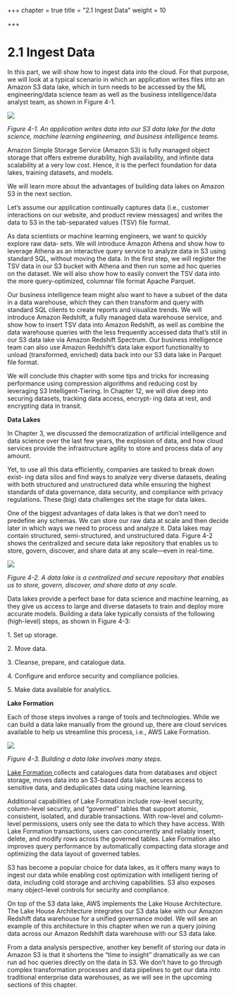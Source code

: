+++
chapter = true
title = "2.1 Ingest Data"
weight = 10

+++
# 2.1 Ingest Data

In this part, we will show how to ingest data into the cloud. For that purpose, we will look at a typical scenario in which an application writes files into an Amazon S3 data lake, which in turn needs to be accessed by the ML engineering/data science team as well as the business intelligence/data analyst team, as shown in Figure 4-1.

![](/images/ingest.png)

_Figure 4-1. An application writes data into our S3 data lake for the data science, machine learning engineering, and business intelligence teams._

Amazon Simple Storage Service (Amazon S3) is fully managed object storage that offers extreme durability, high availability, and infinite data scalability at a very low cost. Hence, it is the perfect foundation for data lakes, training datasets, and models.

We will learn more about the advantages of building data lakes on Amazon S3 in the next section.

Let’s assume our application continually captures data (i.e., customer interactions on our website, and product review messages) and writes the data to S3 in the tab-separated values (TSV) file format.

As data scientists or machine learning engineers, we want to quickly explore raw data‐ sets. We will introduce Amazon Athena and show how to leverage Athena as an interactive query service to analyze data in S3 using standard SQL, without moving the data. In the first step, we will register the TSV data in our S3 bucket with Athena and then run some ad hoc queries on the dataset. We will also show how to easily convert the TSV data into the more query-optimized, columnar file format Apache Parquet.

Our business intelligence team might also want to have a subset of the data in a data warehouse, which they can then transform and query with standard SQL clients to create reports and visualize trends. We will introduce Amazon Redshift, a fully managed data warehouse service, and show how to insert TSV data into Amazon Redshift, as well as combine the data warehouse queries with the less frequently accessed data that’s still in our S3 data lake via Amazon Redshift Spectrum. Our business intelligence team can also use Amazon Redshift’s data lake export functionality to unload (transformed, enriched) data back into our S3 data lake in Parquet file format.

We will conclude this chapter with some tips and tricks for increasing performance using compression algorithms and reducing cost by leveraging S3 Intelligent-Tiering. In Chapter 12, we will dive deep into securing datasets, tracking data access, encrypt‐ ing data at rest, and encrypting data in transit.

**Data Lakes**

In Chapter 3, we discussed the democratization of artificial intelligence and data science over the last few years, the explosion of data, and how cloud services provide the infrastructure agility to store and process data of any amount.

Yet, to use all this data efficiently, companies are tasked to break down exist‐ ing data silos and find ways to analyze very diverse datasets, dealing with both structured and unstructured data while ensuring the highest standards of data governance, data security, and compliance with privacy regulations. These (big) data challenges set the stage for data lakes.

One of the biggest advantages of data lakes is that we don’t need to predefine any schemas. We can store our raw data at scale and then decide later in which ways we need to process and analyze it. Data lakes may contain structured, semi-structured, and unstructured data. Figure 4-2 shows the centralized and secure data lake repository that enables us to store, govern, discover, and share data at any scale—even in real-time.

![](/images/data-lake.png)

_Figure 4-2. A data lake is a centralized and secure repository that enables us to store, govern, discover, and share data at any scale._

Data lakes provide a perfect base for data science and machine learning, as they give us access to large and diverse datasets to train and deploy more accurate models. Building a data lake typically consists of the following (high-level) steps, as shown in Figure 4-3:

1\. Set up storage.

2\. Move data.

3\. Cleanse, prepare, and catalogue data.

4\. Configure and enforce security and compliance policies.

5\. Make data available for analytics.

**Lake Formation**

Each of those steps involves a range of tools and technologies. While we can build a data lake manually from the ground up, there are cloud services available to help us streamline this process, i.e., AWS Lake Formation.

![](/images/lake-formation.png)

_Figure 4-3. Building a data lake involves many steps._

[Lake Formation ](https://oreil.ly/5HBtg)collects and catalogues data from databases and object storage, moves data into an S3-based data lake, secures access to sensitive data, and deduplicates data using machine learning.

Additional capabilities of Lake Formation include row-level security, column-level security, and “governed” tables that support atomic, consistent, isolated, and durable transactions. With row-level and column-level permissions, users only see the data to which they have access. With Lake Formation transactions, users can concurrently and reliably insert, delete, and modify rows across the governed tables. Lake Formation also improves query performance by automatically compacting data storage and optimizing the data layout of governed tables.

S3 has become a popular choice for data lakes, as it offers many ways to ingest our data while enabling cost optimization with intelligent tiering of data, including cold storage and archiving capabilities. S3 also exposes many object-level controls for security and compliance.

On top of the S3 data lake, AWS implements the Lake House Architecture. The Lake House Architecture integrates our S3 data lake with our Amazon Redshift data warehouse for a unified governance model. We will see an example of this architecture in this chapter when we run a query joining data across our Amazon Redshift data warehouse with our S3 data lake.

From a data analysis perspective, another key benefit of storing our data in Amazon S3 is that it shortens the “time to insight” dramatically as we can run ad hoc queries directly on the data in S3. We don’t have to go through complex transformation processes and data pipelines to get our data into traditional enterprise data warehouses, as we will see in the upcoming sections of this chapter.